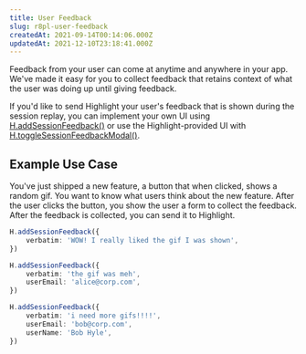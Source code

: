 ```yaml
---
title: User Feedback
slug: r8pl-user-feedback
createdAt: 2021-09-14T00:14:06.000Z
updatedAt: 2021-12-10T23:18:41.000Z
---
```


Feedback from your user can come at anytime and anywhere in your app. We've made it easy for you to collect feedback that retains context of what the user was doing up until giving feedback.

If you'd like to send Highlight your user's feedback that is shown during the session replay, you can implement your own UI using [H.addSessionFeedback()](/api/client/h-add-session-feedback) or use the Highlight-provided UI with [H.toggleSessionFeedbackModal()](/api/client/h-toggle-session-feedback-modal).

## Example Use Case

You've just shipped a new feature, a button that when clicked, shows a random gif. You want to know what users think about the new feature. After the user clicks the button, you show the user a form to collect the feedback. After the feedback is collected, you can send it to Highlight.

```typescript
H.addSessionFeedback({
	verbatim: 'WOW! I really liked the gif I was shown',
})

H.addSessionFeedback({
	verbatim: 'the gif was meh',
	userEmail: 'alice@corp.com',
})

H.addSessionFeedback({
	verbatim: 'i need more gifs!!!!',
	userEmail: 'bob@corp.com',
	userName: 'Bob Hyle',
})
```
